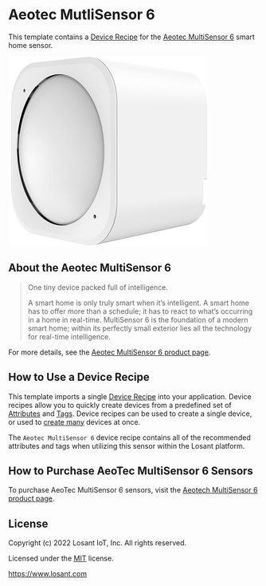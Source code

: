 # Aeotec MutliSensor 6
This template contains a [Device Recipe](https://docs.losant.com/devices/device-recipes/) for the [Aeotec MultiSensor 6](https://aeotec.com/z-wave-sensor/) smart home sensor.

![Aeotec MultiSensor 6](./aeotec.png)

## About the Aeotec MultiSensor 6

> One tiny device packed full of intelligence.
>
> A smart home is only truly smart when it’s intelligent. A smart home has to offer more than a schedule; it has to react to what’s occurring in a home in real-time. MultiSensor 6 is the foundation of a modern smart home; within its perfectly small exterior lies all the technology for real-time intelligence.


For more details, see the [Aeotec MultiSensor 6 product page](https://aeotec.com/z-wave-sensor/).

## How to Use a Device Recipe
This template imports a single [Device Recipe](https://docs.losant.com/devices/device-recipes/) into your application. Device recipes allow you to quickly create devices from a predefined set of [Attributes](https://docs.losant.com/devices/attributes/) and [Tags](https://docs.losant.com/devices/overview/#device-tags). Device recipes can be used to create a single device, or used to [create many](https://docs.losant.com/devices/device-recipes/#bulk-device-creation) devices at once.

The `Aeotec MultiSensor 6` device recipe contains all of the recommended attributes and tags when utilizing this sensor within the Losant platform.

## How to Purchase AeoTec MultiSensor 6 Sensors
To purchase AeoTec MultiSensor 6 sensors, visit the [Aeotech MultiSensor 6 product page](https://aeotec.com/z-wave-sensor/).

## License

Copyright (c) 2022 Losant IoT, Inc. All rights reserved.

Licensed under the [MIT](https://github.com/Losant/losant-templates/blob/master/LICENSE.txt) license.

https://www.losant.com